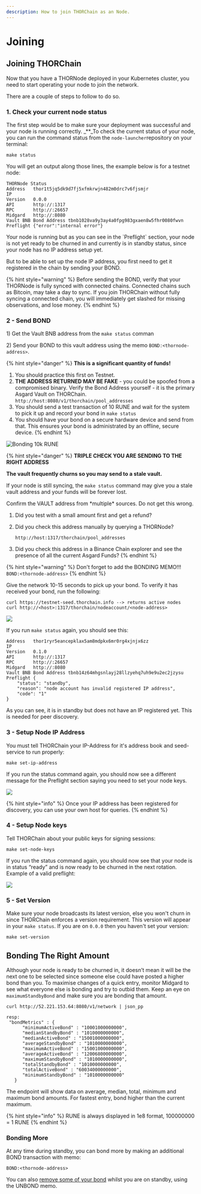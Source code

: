 ```yaml
---
description: How to join THORChain as an Node.
---
```


# Joining

## **Joining THORChain**

Now that you have a THORNode deployed in your Kubernetes cluster, you need to start operating your node to join the network.

There are a couple of steps to follow to do so.

### 1. Check your current node status

The first step would be to make sure your deployment was successful and your node is running correctly. \_\*\*\_To check the current status of your node, you can run the command status from the `node-launcher`repository on your terminal:

```text
make status
```

You will get an output along those lines, the example below is for a testnet node:

```text
THORNode Status
Address   thor1t5jq5dk9d7fj5xfmkrwjn482m0drc7v6fjsmjr
IP
Version   0.0.0
API       http://:1317
RPC       http://:26657
Midgard   http://:8080
Vault BNB Bond Address tbnb1028va9y3ay4a0fpg983gxaen8w5fhr0080fwvn
Preflight {"error":"internal error"}
```

Your node is running but as you can see in the \`Preflight\` section, your node is not yet ready to be churned in and currently is in standby status, since your node has no IP address setup yet.

But to be able to set up the node IP address, you first need to get it registered in the chain by sending your BOND.

{% hint style="warning" %}
Before sending the BOND, verify that your THORNode is fully synced with connected chains. Connected chains such as Bitcoin, may take a day to sync. If you join THORChain without fully syncing a connected chain, you will immediately get slashed for missing observations, and lose money.
{% endhint %}

### 2 - Send BOND

1\) Get the Vault BNB address from the `make status` comman

2\) Send your BOND to this vault address using the memo `BOND:<thornode-address>`.

{% hint style="danger" %}
**This is a significant quantity of funds!**

1. You should practice this first on Testnet.
2. **THE ADDRESS RETURNED MAY BE FAKE** - you could be spoofed from a compromised binary. Verify the Bond Address yourself - it is the primary Asgard Vault on THORChain. `http://host:8080/v1/thorchain/pool_addresses`
3. You should send a test transaction of 10 RUNE and wait for the system to pick it up and record your bond in `make status`
4. You should have your bond on a secure hardware device and send from that. This ensures your bond is administrated by an offline, secure device.
{% endhint %}

![Bonding 10k RUNE](../.gitbook/assets/image%20%2824%29.png)

{% hint style="danger" %}
**TRIPLE CHECK YOU ARE SENDING TO THE RIGHT ADDRESS**

**The vault frequently churns so you may send to a stale vault.**

If your node is still syncing, the `make status` command may give you a stale vault address and your funds will be forever lost.

Confirm the VAULT address from \*multiple\* sources. Do not get this wrong.

1. Did you test with a small amount first and get a refund?
2. Did you check this address manually by querying a THORNode?

   `http://host:1317/thorchain/pool_addresses`

3. Did you check this address in a Binance Chain explorer and see the presence of all the current Asgard Funds?
{% endhint %}

{% hint style="warning" %}
Don't forget to add the BONDING MEMO!!! `BOND:<thornode-address>`
{% endhint %}

Give the network 10-15 seconds to pick up your bond. To verify it has received your bond, run the following:

```text
curl https://testnet-seed.thorchain.info --> returns active nodes
curl http://<host>:1317/thorchain/nodeaccount/<node-address>
```

![](../.gitbook/assets/image%20%2818%29.png)

If you run `make status` again, you should see this:

```text
Address   thor1ryr5eancepklax5am8mdpkx6mr0rg4xjnjx6zz
IP
Version   0.1.0
API       http://:1317
RPC       http://:26657
Midgard   http://:8080
Vault BNB Bond Address tbnb14z64mhgsnlayj28llzyehq7uh9e9u2ec2jzysu
Preflight {
    "status": "standby",
    "reason": "node account has invalid registered IP address",
    "code": "1"
}
```

As you can see, it is in standby but does not have an IP registered yet. This is needed for peer discovery.

### 3 - Setup Node IP Address

You must tell THORChain your IP-Address for it's address book and seed-service to run properly:

```text
make set-ip-address
```

If you run the status command again, you should now see a different message for the Preflight section saying you need to set your node keys.

![](../.gitbook/assets/image%20%2817%29.png)

{% hint style="info" %}
Once your IP address has been registered for discovery, you can use your own host for queries.
{% endhint %}

### 4 - Setup Node keys

Tell THORChain about your public keys for signing sessions:

```text
make set-node-keys
```

If you run the status command again, you should now see that your node is in status “ready” and is now ready to be churned in the next rotation. Example of a valid preflight:

![](../.gitbook/assets/image%20%2821%29.png)

### 5 - Set Version

Make sure your node broadcasts its latest version, else you won't churn in since THORChain enforces a version requirement. This version will appear in your `make status`. If you are on `0.0.0` then you haven't set your version:

```text
make set-version
```

## Bonding The Right Amount

Although your node is ready to be churned in, it doesn’t mean it will be the next one to be selected since someone else could have posted a higher bond than you. To maximise changes of a quick entry, monitor Midgard to see what everyone else is bonding and try to outbid them. Keep an eye on `maximumStandbyBond` and make sure you are bonding that amount.

```text
curl http://52.221.153.64:8080/v1/network | json_pp

resp:
 "bondMetrics" : {
      "minimumActiveBond" : "10001000000000",
      "medianStandbyBond" : "1010000000000",
      "medianActiveBond" : "15001000000000",
      "averageStandbyBond" : "1010000000000",
      "maximumActiveBond" : "15001000000000",
      "averageActiveBond" : "12006800000000",
      "maximumStandbyBond" : "1010000000000",
      "totalStandbyBond" : "1010000000000",
      "totalActiveBond" : "60034000000000",
      "minimumStandbyBond" : "1010000000000"
   }
```

The endpoint will show data on average, median, total, minimum and maximum bond amounts. For fastest entry, bond higher than the current maximum.

{% hint style="info" %}
RUNE is always displayed in 1e8 format, 100000000 = 1 RUNE
{% endhint %}

### Bonding More

At any time during standby, you can bond more by making an additional BOND transaction with memo:

`BOND:<thornode-address>`

You can also [remove some of your bond](https://docs.thorchain.org/thornodes/leaving) whilst you are on standby, using the UNBOND memo.

